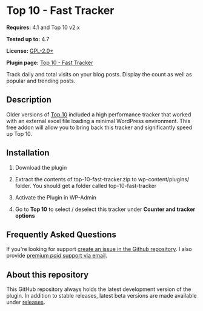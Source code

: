 # Top 10 - Fast Tracker

__Requires:__ 4.1 and Top 10 v2.x

__Tested up to:__ 4.7

__License:__ [GPL-2.0+](http://www.gnu.org/licenses/gpl-2.0.html)

__Plugin page:__ [Top 10 - Fast Tracker](https://webberzone.com/downloads/top-10-fast-tracker/)

Track daily and total visits on your blog posts. Display the count as well as popular and trending posts.

## Description

Older versions of [Top 10](https://webberzone.com/plugins/top-10/) included a high performance tracker that worked with an external excel file loading a minimal WordPress environment. This free addon will allow you to bring back this tracker and significantly speed up Top 10.


## Installation

1. Download the plugin

2. Extract the contents of top-10-fast-tracker.zip to wp-content/plugins/ folder. You should get a folder called top-10-fast-tracker

3. Activate the Plugin in WP-Admin

4. Go to **Top 10** to select / deselect this tracker under **Counter and tracker options**


## Frequently Asked Questions

If you're looking for support [create an issue in the Github repository](https://github.com/WebberZone/top-10-fast-tracker/issues). I also provide [premium *paid* support via email](https://webberzone.com/support/).


## About this repository

This GitHub repository always holds the latest development version of the plugin. In addition to stable releases, latest beta versions are made available under [releases](https://github.com/WebberZone/top-10/releases).

